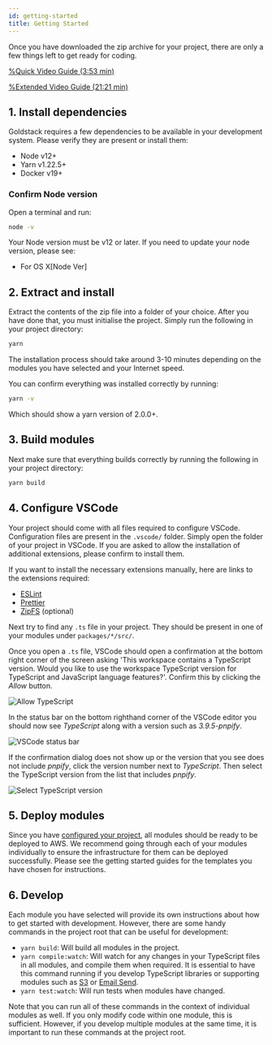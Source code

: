 ```yaml
---
id: getting-started
title: Getting Started
---
```


Once you have downloaded the zip archive for your project, there are only a few things left to get ready for coding.

[%Quick Video Guide (3:53 min)](https://www.youtube.com/embed/hvZ8Ry9XYVE)

[%Extended Video Guide (21:21 min)](https://www.youtube.com/embed/2M0JLo875K8)

## 1. Install dependencies

Goldstack requires a few dependencies to be available in your development system. Please verify they are present or install them:

- Node v12+
- Yarn v1.22.5+
- Docker v19+

### Confirm Node version

Open a terminal and run:

```bash
node -v
```

Your Node version must be v12 or later. If you need to update your node version, please see:

- For OS X[Node Ver]

## 2. Extract and install

Extract the contents of the zip file into a folder of your choice. After you have done that, you must initialise the project. Simply run the following in your project directory:

```bash
yarn
```

The installation process should take around 3-10 minutes depending on the modules you have selected and your Internet speed.

You can confirm everything was installed correctly by running:

```bash
yarn -v
```

Which should show a yarn version of 2.0.0+.

## 3. Build modules

Next make sure that everything builds correctly by running the following in your project directory:

```bash
yarn build
```

## 4. Configure VSCode

Your project should come with all files required to configure VSCode. Configuration files are present in the `.vscode/` folder. Simply open the folder of your project in VSCode. If you are asked to allow the installation of additional extensions, please confirm to install them.

If you want to install the necessary extensions manually, here are links to the extensions required:

- [ESLint](https://marketplace.visualstudio.com/items?itemName=dbaeumer.vscode-eslint)
- [Prettier](https://marketplace.visualstudio.com/items?itemName=esbenp.prettier-vscode)
- [ZipFS](https://marketplace.visualstudio.com/items?itemName=arcanis.vscode-zipfs) (optional)

Next try to find any `.ts` file in your project. They should be present in one of your modules under `packages/*/src/`.

Once you open a `.ts` file, VSCode should open a confirmation at the bottom right corner of the screen asking 'This workspace contains a TypeScript version. Would you like to use the workspace TypeScript version for TypeScript and JavaScript language features?'. Confirm this by clicking the _Allow_ button.

![Allow TypeScript](https://cdn.goldstack.party/img/202010/allow_typescript.png)

In the status bar on the bottom righthand corner of the VSCode editor you should now see _TypeScript_ along with a version such as _3.9.5-pnpify_.

![VSCode status bar](https://cdn.goldstack.party/img/202010/vscode_status_bar.png)

If the confirmation dialog does not show up or the version that you see does not include _pnpify_, click the version number next to _TypeScript_. Then select the TypeScript version from the list that includes _pnpify_.

![Select TypeScript version](https://cdn.goldstack.party/img/202010/select_typescript_version.png)

## 5. Deploy modules

Since you have [configured your project](./configuration), all modules should be ready to be deployed to AWS. We recommend going through each of your modules individually to ensure the infrastructure for them can be deployed successfully. Please see the getting started guides for the templates you have chosen for instructions.

## 6. Develop

Each module you have selected will provide its own instructions about how to get started with development. However, there are some handy commands in the project root that can be useful for development:

- `yarn build`: Will build all modules in the project.
- `yarn compile:watch`: Will watch for any changes in your TypeScript files in all modules, and compile them when required. It is essential to have this command running if you develop TypeScript libraries or supporting modules such as [S3](../modules/s3) or [Email Send](./../modules/email-send).
- `yarn test:watch`: Will run tests when modules have changed.

Note that you can run all of these commands in the context of individual modules as well. If you only modify code within one module, this is sufficient. However, if you develop multiple modules at the same time, it is important to run these commands at the project root.
